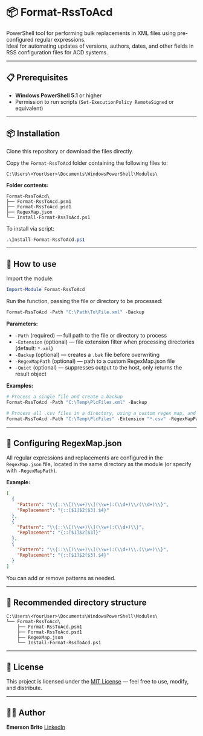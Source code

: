 # 📦 Format-RssToAcd

PowerShell tool for performing bulk replacements in XML files using pre-configured regular expressions.  
Ideal for automating updates of versions, authors, dates, and other fields in RSS configuration files for ACD systems.

---

## 📋 Prerequisites

- **Windows PowerShell 5.1** or higher
- Permission to run scripts (`Set-ExecutionPolicy RemoteSigned` or equivalent)

---

## 📦 Installation

Clone this repository or download the files directly.

Copy the `Format-RssToAcd` folder containing the following files to:

```
C:\Users\<YourUser>\Documents\WindowsPowerShell\Modules\
```

**Folder contents:**

```
Format-RssToAcd\
├── Format-RssToAcd.psm1
├── Format-RssToAcd.psd1
├── RegexMap.json
└── Install-Format-RssToAcd.ps1
```

To install via script:

```powershell
.\Install-Format-RssToAcd.ps1
```

---

## 🚀 How to use

Import the module:

```powershell
Import-Module Format-RssToAcd
```

Run the function, passing the file or directory to be processed:

```powershell
Format-RssToAcd -Path "C:\Path\To\File.xml" -Backup
```

**Parameters:**

- `-Path` (required) — full path to the file or directory to process
- `-Extension` (optional) — file extension filter when processing directories (default: `*.xml`)
- `-Backup` (optional) — creates a `.bak` file before overwriting
- `-RegexMapPath` (optional) — path to a custom RegexMap.json file
- `-Quiet` (optional) — suppresses output to the host, only returns the result object

**Examples:**

```powershell
# Process a single file and create a backup
Format-RssToAcd -Path "C:\Temp\PlcFiles.xml" -Backup

# Process all .csv files in a directory, using a custom regex map, and suppress output
Format-RssToAcd -Path "C:\Temp\PlcFiles" -Extension "*.csv" -RegexMapPath "C:\Custom\RegexMap.json" -Quiet
```

---

## 📑 Configuring RegexMap.json

All regular expressions and replacements are configured in the `RegexMap.json` file, located in the same directory as the module (or specify with `-RegexMapPath`).

**Example:**

```json
[
  {
    "Pattern": "\\{::\\[(\\w+)\\](\\w+):(\\d+)\\/(\\d+)\\}",
    "Replacement": "{::[$1]$2[$3].$4}"
  },
  {
    "Pattern": "\\{::\\[(\\w+)\\](\\w+):(\\d+)\\}",
    "Replacement": "{::[$1]$2[$3]}"
  },
  {
    "Pattern": "\\{::\\[(\\w+)\\](\\w+):(\\d+)\\.(\\w+)\\}",
    "Replacement": "{::[$1]$2[$3].$4}"
  }
]
```

You can add or remove patterns as needed.

---

## 📂 Recommended directory structure

```
C:\Users\<YourUser>\Documents\WindowsPowerShell\Modules\
└── Format-RssToAcd\
    ├── Format-RssToAcd.psm1
    ├── Format-RssToAcd.psd1
    ├── RegexMap.json
    └── Install-Format-RssToAcd.ps1
```

---

## 📄 License

This project is licensed under the [MIT License](https://opensource.org/licenses/MIT) — feel free to use, modify, and distribute.

---

## 👨‍💻 Author

**Emerson Brito**
[LinkedIn](https://www.linkedin.com/in/emersonbrito)